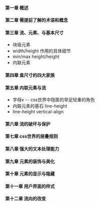 #### 第一章 概述

#### 第二章 需提前了解的术语和概念

#### 第三章 流、元素、与基本尺寸
- 块级元素
- width/height 作用的具体细节
- min/max height/height
- 内联元素

#### 第四章 盒尺寸的四大家族

#### 第五章 内联元素与流
- 字母x -- css世界中隐匿的举足轻重的角色
- 内联元素的基石 line-height
- line-height vertical-align

#### 第六章 流的破坏与保护

#### 第七章 css世界的层叠规则

#### 第八章 强大的文本处理能力

#### 第九章 元素的装饰与美化

#### 第十章 元素的显示与隐藏

#### 第十一章 用户界面的样式

#### 第十二章 流向的改变